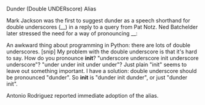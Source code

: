 Dunder (Double UNDERscore) Alias

Mark Jackson was the first to suggest dunder as a speech shorthand for double underscores (__) in a reply to a query from Pat Notz. Ned Batchelder later stressed the need for a way of pronouncing __:

An awkward thing about programming in Python: there are lots of double underscores. [snip] My problem with the double underscore is that it's hard to say. How do you pronounce __init__? "underscore underscore init underscore underscore"? "under under init under under"? Just plain "init" seems to leave out something important. I have a solution: double underscore should be pronounced "dunder". So __init__ is "dunder init dunder", or just "dunder init".

Antonio Rodriguez reported immediate adoption of the alias.